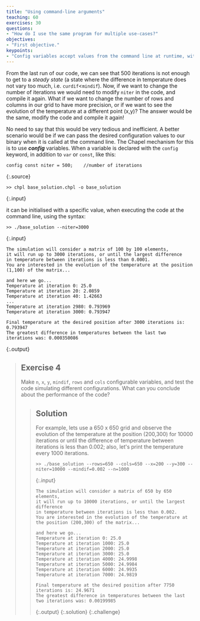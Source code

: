 ```yaml
---
title: "Using command-line arguments"
teaching: 60
exercises: 30
questions:
- "How do I use the same program for multiple use-cases?"
objectives:
- "First objective."
keypoints:
- "Config variables accept values from the command line at runtime, without you having to recompile the code."
---
```


From the last run of our code, we can see that 500 iterations is not enough to get to a _steady state_ (a state where the difference in temperature does not vary too much, i.e. `curdif`<`mindif`). Now, if we want to change the number of iterations we would need to modify `niter` in the code, and compile it again. What if we want to change the number of rows and columns in our grid to have more precision, or if we want to see the evolution of the temperature at a different point (x,y)? The answer would be the same, modify the code and compile it again!

No need to say that this would be very tedious and inefficient. A better scenario would be if we can pass the desired configuration values to our binary when it is called at the command line. The Chapel mechanism for this is to use **_config_** variables. When a variable is declared with the `config` keyword, in addition to `var` or `const`, like this:

~~~
config const niter = 500;    //number of iterations
~~~
{:.source}

~~~
>> chpl base_solution.chpl -o base_solution
~~~
{:.input}

it can be initialised with a specific value, when executing the code at the command line, using the syntax:

~~~
>> ./base_solution --niter=3000
~~~
{:.input}

~~~
The simulation will consider a matrix of 100 by 100 elements,
it will run up to 3000 iterations, or until the largest difference
in temperature between iterations is less than 0.0001.
You are interested in the evolution of the temperature at the position (1,100) of the matrix...

and here we go...
Temperature at iteration 0: 25.0
Temperature at iteration 20: 2.0859
Temperature at iteration 40: 1.42663
...
Temperature at iteration 2980: 0.793969
Temperature at iteration 3000: 0.793947

Final temperature at the desired position after 3000 iterations is: 0.793947
The greatest difference in temperatures between the last two iterations was: 0.000350086
~~~
{:.output}

> ## Exercise 4
> Make `n`, `x`, `y`, `mindif`, `rows` and `cols` configurable variables, and test the code simulating different configurations. What can you conclude about the performance of the code?
>> ## Solution
>> For example, lets use a 650 x 650 grid and observe the evolution of the temperature at the position (200,300) for 10000 iterations or until the difference of temperature between iterations is less than 0.002; also, let's print the temperature every 1000 iterations.
>> ~~~
>> >> ./base_solution --rows=650 --cols=650 --x=200 --y=300 --niter=10000 --mindif=0.002 --n=1000
>> ~~~
>> {:.input}
>> ~~~
>> The simulation will consider a matrix of 650 by 650 elements,
>> it will run up to 10000 iterations, or until the largest difference
>> in temperature between iterations is less than 0.002.
>> You are interested in the evolution of the temperature at the position (200,300) of the matrix...
>>
>> and here we go...
>> Temperature at iteration 0: 25.0
>> Temperature at iteration 1000: 25.0
>> Temperature at iteration 2000: 25.0
>> Temperature at iteration 3000: 25.0
>> Temperature at iteration 4000: 24.9998
>> Temperature at iteration 5000: 24.9984
>> Temperature at iteration 6000: 24.9935
>> Temperature at iteration 7000: 24.9819
>>
>> Final temperature at the desired position after 7750 iterations is: 24.9671
>> The greatest difference in temperatures between the last two iterations was: 0.00199985
>> ~~~
>> {:.output}
> {:.solution}
{:.challenge}
